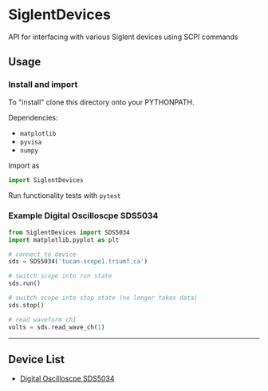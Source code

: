 # SiglentDevices
API for interfacing with various Siglent devices using SCPI commands

## Usage

### Install and import

To "install" clone this directory onto your PYTHONPATH. 

Dependencies: 

* `matplotlib`
* `pyvisa`
* `numpy`

Import as

```python
import SiglentDevices
```

Run functionality tests with `pytest`

### Example Digital Oscilloscpe SDS5034

```python
from SiglentDevices import SDS5034
import matplotlib.pyplot as plt

# connect to device
sds = SDS5034('tucan-scope1.triumf.ca')

# switch scope into run state
sds.run()

# switch scope into stop state (no longer takes data)
sds.stop()

# read waveform ch1
volts = sds.read_wave_ch(1)
```
---

## Device List

* [Digital Oscilloscpe SDS5034](doc/SDS5034_doc.md)